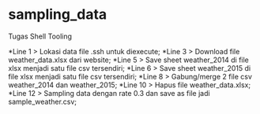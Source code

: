 # sampling_data
Tugas Shell Tooling

*Line 1 > Lokasi data file .ssh untuk diexecute;
*Line 3 > Download file weather_data.xlsx dari website;
*Line 5 > Save sheet weather_2014 di file xlsx menjadi satu file csv tersendiri;
*Line 6 > Save sheet weather_2015 di file xlsx menjadi satu file csv tersendiri;
*Line 8 > Gabung/merge 2 file csv weather_2014 dan weather_2015;
*Line 10 > Hapus file weather_data.xlsx;
*Line 12 > Sampling data dengan rate 0.3 dan save as file jadi sample_weather.csv;
